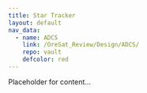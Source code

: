 ```yaml
---
title: Star Tracker
layout: default
nav_data:
  - name: ADCS
    link: /OreSat_Review/Design/ADCS/
    repo: vault
    defcolor: red
---
```



Placeholder for content...
